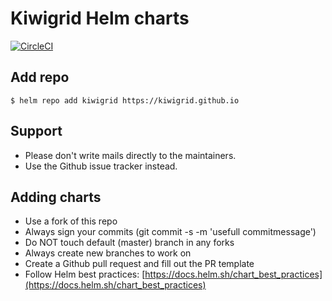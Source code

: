 # Kiwigrid Helm charts

[![CircleCI](https://img.shields.io/circleci/project/github/kiwigrid/helm-charts/master.svg?style=plastic)](https://circleci.com/gh/kiwigrid/helm-charts)

## Add repo

```console
$ helm repo add kiwigrid https://kiwigrid.github.io
```

## Support

* Please don't write mails directly to the maintainers.
* Use the Github issue tracker instead.

## Adding charts

* Use a fork of this repo
* Always sign your commits (git commit -s -m 'usefull commitmessage')
* Do NOT touch default (master) branch in any forks
* Always create new branches to work on
* Create a Github pull request and fill out the PR template
* Follow Helm best practices: [https://docs.helm.sh/chart_best_practices](https://docs.helm.sh/chart_best_practices)
